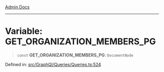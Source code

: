 [Admin Docs](/)

---

# Variable: GET_ORGANIZATION_MEMBERS_PG

> `const` **GET_ORGANIZATION_MEMBERS_PG**: `DocumentNode`

Defined in: [src/GraphQl/Queries/Queries.ts:524](https://github.com/PalisadoesFoundation/talawa-admin/blob/main/src/GraphQl/Queries/Queries.ts#L524)
